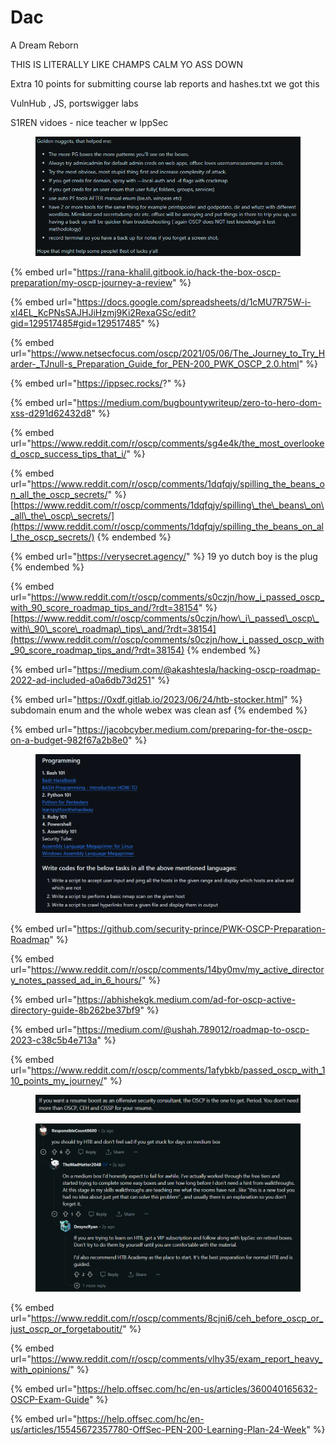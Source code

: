 # Dac

A Dream Reborn

THIS IS LITERALLY LIKE CHAMPS CALM YO ASS DOWN

Extra 10 points for submitting course lab reports and hashes.txt we got this

VulnHub , JS, portswigger labs

S1REN vidoes - nice teacher w IppSec

<figure><img src=".gitbook/assets/image (44).png" alt=""><figcaption></figcaption></figure>

{% embed url="https://rana-khalil.gitbook.io/hack-the-box-oscp-preparation/my-oscp-journey-a-review" %}

{% embed url="https://docs.google.com/spreadsheets/d/1cMU7R75W-i-xI4EL_KcPNsSAJHJiHzmj9Ki2RexaGSc/edit?gid=129517485#gid=129517485" %}

{% embed url="https://www.netsecfocus.com/oscp/2021/05/06/The_Journey_to_Try_Harder-_TJnull-s_Preparation_Guide_for_PEN-200_PWK_OSCP_2.0.html" %}

{% embed url="https://ippsec.rocks/?" %}

{% embed url="https://medium.com/bugbountywriteup/zero-to-hero-dom-xss-d291d62432d8" %}

{% embed url="https://www.reddit.com/r/oscp/comments/sg4e4k/the_most_overlooked_oscp_success_tips_that_i/" %}

{% embed url="https://www.reddit.com/r/oscp/comments/1dqfqjy/spilling_the_beans_on_all_the_oscp_secrets/" %}
[https://www.reddit.com/r/oscp/comments/1dqfqjy/spilling\_the\_beans\_on\_all\_the\_oscp\_secrets/](https://www.reddit.com/r/oscp/comments/1dqfqjy/spilling_the_beans_on_all_the_oscp_secrets/)
{% endembed %}

{% embed url="https://verysecret.agency/" %}
19 yo dutch boy is the plug
{% endembed %}

{% embed url="https://www.reddit.com/r/oscp/comments/s0czjn/how_i_passed_oscp_with_90_score_roadmap_tips_and/?rdt=38154" %}
[https://www.reddit.com/r/oscp/comments/s0czjn/how\_i\_passed\_oscp\_with\_90\_score\_roadmap\_tips\_and/?rdt=38154](https://www.reddit.com/r/oscp/comments/s0czjn/how_i_passed_oscp_with_90_score_roadmap_tips_and/?rdt=38154)
{% endembed %}

{% embed url="https://medium.com/@akashtesla/hacking-oscp-roadmap-2022-ad-included-a0a6db73d251" %}

{% embed url="https://0xdf.gitlab.io/2023/06/24/htb-stocker.html" %}
subdomain enum and the whole webex was clean asf
{% endembed %}

{% embed url="https://jacobcyber.medium.com/preparing-for-the-oscp-on-a-budget-982f67a2b8e0" %}

<div align="left"><figure><img src=".gitbook/assets/image (89).png" alt="" width="563"><figcaption></figcaption></figure></div>

{% embed url="https://github.com/security-prince/PWK-OSCP-Preparation-Roadmap" %}

{% embed url="https://www.reddit.com/r/oscp/comments/14by0mv/my_active_directory_notes_passed_ad_in_6_hours/" %}

{% embed url="https://abhishekgk.medium.com/ad-for-oscp-active-directory-guide-8b262be37bf9" %}

{% embed url="https://medium.com/@ushah.789012/roadmap-to-oscp-2023-c38c5b4e713a" %}

{% embed url="https://www.reddit.com/r/oscp/comments/1afybkb/passed_oscp_with_110_points_my_journey/" %}

<figure><img src=".gitbook/assets/image (72).png" alt=""><figcaption></figcaption></figure>

<figure><img src=".gitbook/assets/image (73).png" alt=""><figcaption></figcaption></figure>

{% embed url="https://www.reddit.com/r/oscp/comments/8cjni6/ceh_before_oscp_or_just_oscp_or_forgetaboutit/" %}

{% embed url="https://www.reddit.com/r/oscp/comments/vlhy35/exam_report_heavy_with_opinions/" %}

{% embed url="https://help.offsec.com/hc/en-us/articles/360040165632-OSCP-Exam-Guide" %}

{% embed url="https://help.offsec.com/hc/en-us/articles/15545672357780-OffSec-PEN-200-Learning-Plan-24-Week" %}
